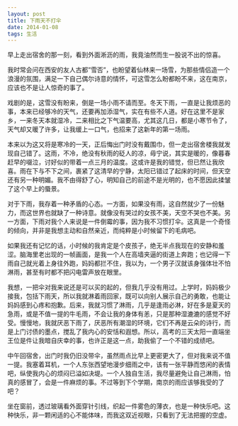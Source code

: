 ```yaml
---
layout: post
title: 下雨天不打伞
date: 2014-01-08
tags: 生活
---
```

早上走出宿舍的那一刻，看到外面淅沥的雨，我竟油然而生一股说不出的惊喜。

我时常会问在西安的友人古都”雪否”，也盼望着仙林来一场雪，为那些情侣造一个浪漫的氛围，满足一下自己偶尔诗意的情怀，可这雪怎么盼都盼不来，这在南京，应该也不是让人惊奇的事了。

戏剧的是，这雪没有盼来，倒是一场小雨不请而至。冬天下雨，一直是让我烦恶的事，本来已经够冷的天气，还要再加添湿气，实在有些不人道。好在这里不是家乡，一来冬天本就湿冷，二来相比之下气温要高，尤其这几日，都是小寒节令了，天气却又暖了许多，让我缓上一口气，也招来了这新年的第一场雨。

本来以为这又将是寒冷的一天，正后悔出门时没有戴围巾，但一走出宿舍楼我就发现自己错了。这雨，不冷，绝没有秋雨的砭人的凉，毋宁说，其实是暖的，像暮春赶早的啜泣，讨好似的带着一点三月的温度。这或许是我的错觉，但已然让我欣喜。雨在下与不下之间，裹紧了这清早的宁静，太阳已错过了起床的时间，但天空还有另一种明媚。我不由得舒了心，明知自己的前途不是光明的，也不愿因此揉皱了这个早上的蜃景。

对于下雨，我存着一种矛盾的心态。一方面，如果没有雨，这自然就少了一份魅力，而这世界也就缺了一种诗意。就像没有哭过的女孩不美，天空不哭也不美。另一方面，下雨对我个人来说是一件倒霉的事，因为我不习惯打伞。这真是一个奇怪的倾向，并非是我想主动和自然亲近，而纯粹是小时候留下的毛病吧。

如果我还有记忆的话，小时候的我肯定是个皮孩子，绝无半点我现在的安静和羞涩。脑海里老出现的一帧画面，是我一个人在高墙夹逼的街道上奔跑；也记得一下雨自己就光着上身往外跑，妈妈都拦不住，我以为，一个男子汉就该身强体壮不怕淋雨，甚至有时都不把闪电雷声放在眼里。

我想，一把伞对我来说还是可以买的起的，但我几乎没有用过。上学时，妈妈极少接我，包括下雨天，所以我就淋着雨回家，既可以向别人展示自己的勇敢，也能让妈妈感到心疼和抱歉。后来，我就习惯了淋雨，几乎是逢雨必淋，好在多是夏天的急雨，或是不值一提的牛毛雨，不会让我的身体有恙，只是那种湿漉漉的感觉不好受。慢慢地，我就厌恶下雨了，厌恶所有潮湿的环境，它们不再是云朵的诗行，而是上门讨债的墨点，搅乱了我内心的安恬和遐想。所以，高考的三天太阳一直端坐王位是件让我暗自庆幸的事，也许正是这一点，助我偷了一个不错的成绩吧。

中午回宿舍，出门时我仍旧没带伞，虽然雨点比早上更密更大了，但对我来说不值一提。我塞着耳机，一个人东张西望地漫步细雨之中，该有一张平静而悠闲的表情吧，纵使我内心的烦闷已溢如决堤。一个人独自生活，我尽量避免让自己淋雨，怕真的感冒了，会是一件麻烦的事。不过等到下个学期，南京的雨应该够我受的了吧？

坐在窗前，透过玻璃看外面穿针引线，织起一件雾色的薄衣，也是一种快乐吧。这种快乐，非一颗闲适的心不能体味，而我这双近视眼，只看到了无法把握的空虚。
